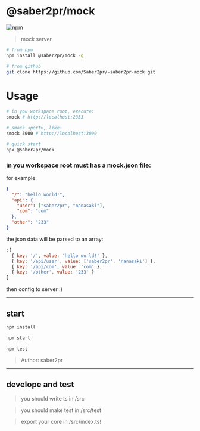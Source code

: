 # @saber2pr/mock

[![npm](https://img.shields.io/npm/v/@saber2pr/mock.svg?color=blue)](https://www.npmjs.com/package/@saber2pr/mock)

> mock server.

```bash
# from npm
npm install @saber2pr/mock -g

# from github
git clone https://github.com/Saber2pr/-saber2pr-mock.git
```

# Usage

```bash
# in you workspace root, execute:
smock # http://localhost:2333

# smock <port>, like:
smock 3000 # http://localhost:3000

# quick start
npx @saber2pr/mock
```

### in you workspace root must has a mock.json file:

for example:

```json
{
  "/": "hello world!",
  "api": {
    "user": ["saber2pr", "nanasaki"],
    "com": "com"
  },
  "other": "233"
}
```

the json data will be parsed to an array:

```js
;[
  { key: '/', value: 'hello world!' },
  { key: '/api/user', value: ['saber2pr', 'nanasaki'] },
  { key: '/api/com', value: 'com' },
  { key: '/other', value: '233' }
]
```

then config to server :)

---

## start

```bash
npm install
```

```bash
npm start

npm test
```

> Author: saber2pr

---

## develope and test

> you should write ts in /src

> you should make test in /src/test

> export your core in /src/index.ts!

